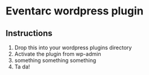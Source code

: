 # Eventarc wordpress plugin

## Instructions

1. Drop this into your wordpress plugins directory
2. Activate the plugin from wp-admin
3. something something something
4. Ta da!


